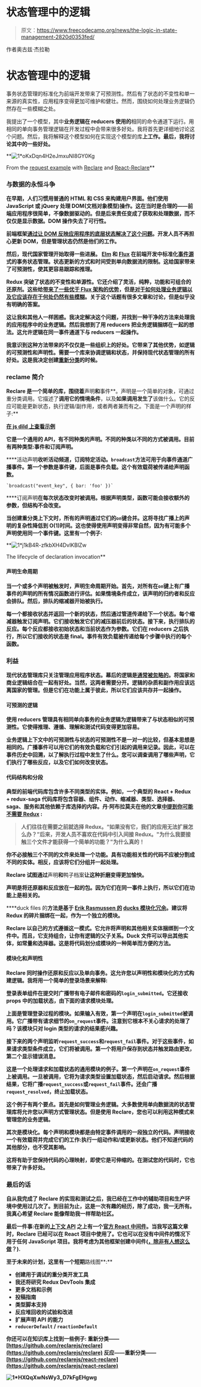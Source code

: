 # 状态管理中的逻辑

> 原文：<https://www.freecodecamp.org/news/the-logic-in-state-management-2820d0353fed/>

作者奥古兹·杰拉勒

# 状态管理中的逻辑

事务状态管理的标准化为前端开发带来了可预测性。然后有了状态的不变性和单一来源的真实性，应用程序变得更加可维护和健壮。然而，围绕如何处理业务逻辑仍然存在一些模糊之处。

我提出了一个模型，其中**业务逻辑在 reducers 使用的**相同的命令通道下运行。用相同的单向事务管理逻辑在开发过程中会带来很多好处。我将首先更详细地讨论这个问题。然后，我将解释这个模型如何在实现这个模型的库[](https://github.com/reclarejs/reclare)**上工作。最后，我将讨论其中的一些好处。**

**![1*oKxDqn4H2eJmxuNI8GY0Kg](img/ead879114326d4bae11093b695fab50f.png)

From the [request example](https://github.com/reclarejs/reclare/tree/master/examples/request) with [Reclare](https://github.com/reclarejs/reclare) and [React-Reclare](https://github.com/reclarejs/react-reclare)** 

### **与数据的永恒斗争**

**在早期，人们习惯用普通的 HTML 和 CSS 来构建用户界面。他们使用 JavaScript 或 jQuery 处理 DOM(文档对象模型)操作。这在当时是合理的——前端应用程序很简单，不像数据驱动的。但是后来责任变成了获取和处理数据，而不仅仅是显示数据。DOM 操作失去了可行性。**

**前端框架[通过让 DOM 反映应用程序的底层状态解决了这个问题](https://medium.com/dailyjs/the-deepest-reason-why-modern-javascript-frameworks-exist-933b86ebc445)。开发人员不再担心更新 DOM，但是管理状态仍然是他们的工作。**

**然后，现代国家管理开始取得一些进展。 [Elm](https://guide.elm-lang.org/architecture/) 和 [Flux](https://facebook.github.io/flux/) 在前端开发中标准化[事件源](https://martinfowler.com/eaaDev/EventSourcing.html)式的事务状态管理。状态更新的方式和时间受到单向数据流的限制。这给国家带来了可预测性，使其更容易跟踪和推理。**

**Redux 突破了状态的不变性和单源性。它还介绍了灵活，纯粹，功能和可组合的还原剂。这些给[带来了一些优于 Flux 架构的优势](https://stackoverflow.com/a/32920459/2770460)，但是[对于如何处理业务逻辑以及它应该存在于何处仍然有些模糊](https://redux.js.org/faq/code-structure#how-should-i-split-my-logic-between-reducers-and-action-creators-where-should-my-business-logic-go)。关于这个话题有很多文章和讨论，但是似乎没有明确的答案。**

**这让我和其他人一样困惑。我决定解决这个问题，并找到一种干净的方法来处理我的应用程序中的业务逻辑。然后我想到了用 reducers 把业务逻辑捆绑在一起的想法。这允许逻辑在同一事件通道下与 reducers 一起操作。**

**我意识到这种方法带来的不仅仅是一些组织上的好处。它带来了其他优势，如逻辑的可预测性和声明性。需要一个库来协调逻辑和状态，并保持现代状态管理的所有好处。这是我决定创建[重新分类](https://github.com/reclarejs/reclare)的时候。**

### **reclame 简介**

**Reclare 是一个简单的库，围绕着**声明**和**事件**。声明是一个简单的对象，可通过重分类调用。它描述了**调用它的情境条件**，以及**如果调用发生了**该做什么。它的反应可能是更新状态，执行逻辑/副作用，或者两者兼而有之。下面是一个声明的样子:**

**[在 js dild 上查看示例](https://jsfiddle.net/r89vzhuq/)**

**它是一个通用的 API，有不同种类的声明。不同的种类以不同的方式被调用。目前有两种类型:事件和订阅声明。**

****活动声明**收听活动频道，订阅特定活动。`broadcast`方法可用于向事件通道广播事件。第一个参数是事件键，后面是事件负载。这个有效载荷被传递给声明函数。**

```
`broadcast("event_key", { bar: 'foo' })`
```

****订阅声明**在每次状态改变时被调用。根据声明类型，函数可能会接收额外的参数，但结构不会改变。**

**当创建重分类上下文时，所有的声明通过它们的`on`键合并。这将寻找广播上的声明的复杂性降低到 O(1)时间。这也使得使用声明变得非常自然，因为有可能多个声明使用同一个事件键。这里有一个例子:**

**![1*j1kB4R-zfkbXH4DvlKBlZw](img/ca2eb89ba8e59beaf0d6d9792349b6a6.png)

The lifecycle of declaration invocation** 

#### **声明生命周期**

**当一个或多个声明被触发时，声明生命周期开始。首先，对所有在`on`键上有广播事件的声明的所有情况函数进行评估。如果情境条件成立，该声明的归约者和反应会排队。然后，排队的缩减器开始被执行。**

**每一个都接收状态并返回一个新的状态，然后通过管道传递给下一个状态。每个缩减器触发订阅声明。它们接收触发它们的减压器前后的状态。接下来，执行排队的反应。每个反应都接收初始状态和当前状态作为参数。它们在 reducers 之后执行，所以它们接收的状态是 final。事件有效负载被传递给每个步骤中执行的每个函数。**

### **利益**

**现代状态管理库只关注管理应用程序状态。幕后的逻辑是[通常被忽略的](http://krasimirtsonev.com/blog/article/managing-state-in-javascript-with-state-machines-stent)。**将国家和商业逻辑结合在一起有好处**。当然，这两者需要分开。逻辑的杂质和副作用应该远离国家的管理。但是它们在功能上属于彼此，所以它们应该共存并一起操作。**

#### **可预测的逻辑**

**使用 reducers 管理具有相同单向事务的业务逻辑为逻辑带来了与状态相似的可预测性。它使得推理、遵循、理解和测试代码变得更加容易。**

**业务逻辑上下文中的可预测性与状态的可预测性不是一对一的比较，但基本思想是相同的。广播事件可以用它们的有效负载和它们引起的调用来记录。因此，可以在事件历史中回溯，以了解执行过程中发生了什么。您可以调查调用了哪些声明，它们执行了哪些反应，以及它们如何改变状态。**

#### ****代码结构和分段****

**典型的前端代码库包含许多不同类型的实体。例如，一个典型的 React + Redux + redux-saga 代码库将包含容器、组件、动作、缩减器、类型、选择器、saga、服务和其他依赖于库选择的内容。丹·阿布拉莫夫在他的文章[中提到你可能不需要 Redux](https://medium.com/@dan_abramov/you-might-not-need-redux-be46360cf367) :**

> **人们往往在需要之前就选择 Redux。“如果没有它，我们的应用无法扩展怎么办？”后来，开发人员不喜欢在代码中引入间接 Redux。"为什么我要接触三个文件才能获得一个简单的功能？"为什么真的！**

**你不必接触三个不同的文件来处理一个功能。**具有功能相关性的代码不应被分割成不同的实体**。相反，应该将它们分组并一起处理。**

**Reclare 试图通过**声明**和**鸭子档案**让这种折磨变得更加愉快。**

**声明是将还原器和反应放在一起的包。因为它们在同一事件上执行，所以它们在功能上是相关的。**

****duck files 的**方法是基于 [Erik Rasmussen 的](https://github.com/erikras) [ducks 模块化冗余](https://github.com/erikras/ducks-modular-redux)。建议将 Redux 的碎片捆绑在一起，作为一个独立的模块。**

**Reclare 以自己的方式遵循这一模式。它允许将声明和其他相关实体捆绑到一个文件中。而且，它支持组合，让你有逻辑的父子关系。Duck 文件可以导出其他实体，如常量和选择器。这是将代码划分成模块的一种简单而方便的方法。**

#### **模块化和声明性**

**Reclare 同时操作还原和反应以及单向事务。这允许您以声明性和模块化的方式构建逻辑。我将用一个简单的登录场景来解释:**

**登录表单组件在提交时广播带有电子邮件和密码的`login_submitted`。它还接收 props 中的加载状态，由下面的请求模块处理。**

**上面是管理登录过程的模块。如果输入有效，第一个声明在`login_submitted`被调用。它广播带有请求细节的`on_request`事件。注意到它根本不关心请求的处理了吗？该模块只对 login 类型的请求的结果感兴趣。**

**接下来的两个声明监听`request_success`和`request_fail`事件。对于这些事件，如果请求类型条件成立，它们将被调用。第一个将用户保存到状态并触发路由更改，第二个显示错误消息。**

**这是一个处理请求和加载状态的通用模块的例子。第一个声明在`on_request`事件上被调用。一旦被调用，它将为请求类型设置加载状态，然后启动请求。然后根据结果，它将广播`request_success`或`request_fail`事件。还会广播`request_resolved`，终止加载状态。**

**这个例子有两个要点。首先是如何管理业务逻辑。大多数使用单向数据流的状态管理库将允许您以声明方式管理状态。但是使用 Reclare，您也可以利用这种模式来管理您的业务逻辑。**

**其次是模块化。每个声明和模块都是由特定事件调用的一段独立的代码。声明接收一个有效载荷并完成它们的工作:执行一组动作和/或更新状态。他们不知道代码的其他部分，也不受其影响。**

**这将有助于您保持代码的心理映射，即使它是可伸缩的。在测试您的代码时，它也带来了许多好处。**

### **最后的话**

**自从我完成了 Reclare 的实现和测试之后，我已经在工作中的辅助项目和生产环境中使用过几次了。到目前为止，这是一次有趣的经历，除了成功，我一无所有。我真心希望 Reclare 能像帮助我一样帮助社区。**

**最后一件事:在新的[上下文 API](https://reactjs.org/docs/context.html) 之上有一个[官方 React 中间件](https://github.com/reclarejs/react-reclare)。当我写这篇文章时，Reclare 已经可以在 React 项目中使用了。它也可以在没有中间件的情况下用于任何 JavaScript 项目。我将考虑为其他框架创建中间件([，除非有人想这么做](mailto:o.gelal77@gmail.com)？).**

**至于未来的计划，这里有一个短期**路线图**:**

*   **创建用于调试的重分类开发工具**
*   **我还将研究 Redux DevTools 集成**
*   **更多文档和示例**
*   **投稿指南**
*   **类型脚本支持**
*   **反应堆回收的试验和改进**
*   **扩展声明 API 的能力**
*   **`reducerDefault` / `reactionDefault`**

**你还可以在知识库上找到一些例子:
**重新分类**——[https://github.com/reclarejs/reclare](https://github.com/reclarejs/reclare)
**反应——重新分类**——[https://github.com/reclarejs/react-reclare](https://github.com/reclarejs/react-reclare)**

**![1*HXQqXwNsWy3_D7kFgEHgwg](img/a7d0432a46ded0e023cb8c4941fbfb5e.png)**